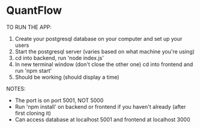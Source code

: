 # QuantFlow

TO RUN THE APP:

1. Create your postgresql database on your computer and set up your users
2. Start the postgresql server (varies based on what machine you're using)
3. cd into backend, run 'node index.js'
4. In new terminal window (don't close the other one) cd into frontend and run 'npm start'
5. Should be working (should display a time)

NOTES:
- The port is on port 5001, NOT 5000
- Run 'npm install' on backend or frontend if you haven't already (after first cloning it)
- Can access database at localhost 5001 and frontend at localhost 3000